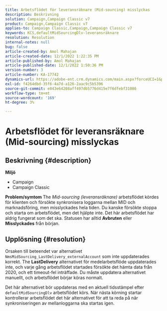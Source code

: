 ```yaml
---
title: Arbetsflödet för leveransräknare (Mid-sourcing) misslyckas
description: Beskrivning
solution: Campaign,Campaign Classic v7
product: Campaign,Campaign Classic v7
applies-to: Campaign Classic,Campaign,Campaign Classic v7
keywords: KCS,defaultMidSourcingDlv-leveransräknare
resolution: Resolution
internal-notes: null
bug: false
article-created-by: Amol Mahajan
article-created-date: 12/1/2022 1:22:35 PM
article-published-by: Amol Mahajan
article-published-date: 12/1/2022 1:50:36 PM
version-number: 3
article-number: KA-17742
dynamics-url: https://adobe-ent.crm.dynamics.com/main.aspx?forceUCI=1&pagetype=entityrecord&etn=knowledgearticle&id=79e72335-7b71-ed11-9561-6045bd006793
exl-id: f4264dbd-35f6-4a7d-a126-2aac9c5b5396
source-git-commit: e843e64208aff497db5776d415e7f6dfebf31086
workflow-type: tm+mt
source-wordcount: '169'
ht-degree: 3%

---
```


# Arbetsflödet för leveransräknare (Mid-sourcing) misslyckas

## Beskrivning {#description}

<b>Miljö</b>
- Campaign
- Campaign Classic



<b>Problem/symtom</b>
The *Mid-sourcing (leveransräknare)* arbetsflödet kördes för klienten och försökte synkronisera loggarna mellan MID och marknadsföring, men misslyckades hela tiden. Du kanske försökte stoppa och starta om arbetsflödet, men det hjälpte inte. Det här arbetsflödet har aldrig fungerat som det ska. Statusen har alltid <b>Avbruten</b> eller <b>Misslyckades</b> från början.


## Upplösning {#resolution}


Orsaken till beteendet var alternativet `NmsMidSourcing_LastDelivery_externalAccount` som inte uppdaterades korrekt. The <b>LastDelivery</b> alternativet för medelarbetsflöde uppdaterades inte, och varje gång arbetsflödet startades försökte det hämta data från 2020, och ett timeout-fel inträffade. Du måste uppdatera alternativet manuellt, och arbetsflödet börjar köras normalt.

Det här alternativet bör uppdateras med en aktuell tidsstämpel efter `defaultMidSourcingDlv` arbetsflödet körs. När nästa körning startar kontrollerar arbetsflödet det här alternativet för att ta reda på när synkroniseringen av mellanloggarna ska startas igen.
